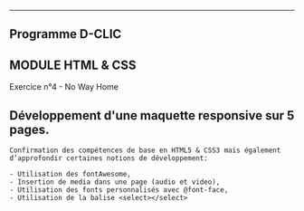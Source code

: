     
***  
## Programme D-CLIC





## MODULE HTML & CSS

Exercice n°4 - No Way Home

## Développement d'une maquette responsive sur 5 pages.


    Confirmation des compétences de base en HTML5 & CSS3 mais également
    d’approfondir certaines notions de développement:

    - Utilisation des fontAwesome,
    - Insertion de media dans une page (audio et video),
    - Utilisation des fonts personnalisés avec @font-face,
    - Utilisation de la balise <select></select>


